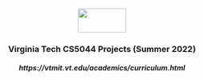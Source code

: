 <h3 align="center"><img src="https://upload.wikimedia.org/wikipedia/commons/6/60/Virginia_Tech_Hokies_logo.svg" height="48" width="96"/><a href="https://vtmit.vt.edu/academics/curriculum.html"></a></h3>
<h3 align="center">Virginia Tech CS5044 Projects (Summer 2022)</h3>
<h5 align="center">https://vtmit.vt.edu/academics/curriculum.html</h5>
